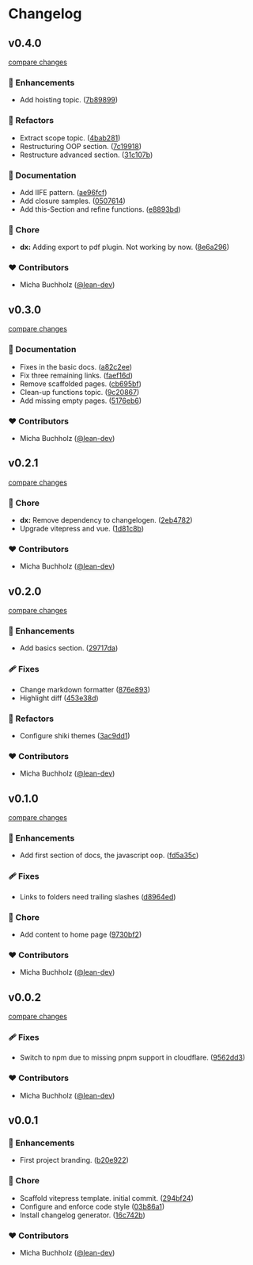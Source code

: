 # Changelog


## v0.4.0

[compare changes](https://github.com/lean-js/docs/compare/v0.3.0...v0.4.0)

### 🚀 Enhancements

- Add hoisting topic. ([7b89899](https://github.com/lean-js/docs/commit/7b89899))

### 💅 Refactors

- Extract scope topic. ([4bab281](https://github.com/lean-js/docs/commit/4bab281))
- Restructuring OOP section. ([7c19918](https://github.com/lean-js/docs/commit/7c19918))
- Restructure advanced section. ([31c107b](https://github.com/lean-js/docs/commit/31c107b))

### 📖 Documentation

- Add IIFE pattern. ([ae96fcf](https://github.com/lean-js/docs/commit/ae96fcf))
- Add closure samples. ([0507614](https://github.com/lean-js/docs/commit/0507614))
- Add this-Section and refine functions. ([e8893bd](https://github.com/lean-js/docs/commit/e8893bd))

### 🏡 Chore

- **dx:** Adding export to pdf plugin. Not working by now. ([8e6a296](https://github.com/lean-js/docs/commit/8e6a296))

### ❤️ Contributors

- Micha Buchholz ([@lean-dev](http://github.com/lean-dev))

## v0.3.0

[compare changes](https://github.com/lean-js/docs/compare/v0.2.1...v0.3.0)

### 📖 Documentation

- Fixes in the basic docs. ([a82c2ee](https://github.com/lean-js/docs/commit/a82c2ee))
- Fix three remaining links. ([faef16d](https://github.com/lean-js/docs/commit/faef16d))
- Remove scaffolded pages. ([cb695bf](https://github.com/lean-js/docs/commit/cb695bf))
- Clean-up functions topic. ([9c20867](https://github.com/lean-js/docs/commit/9c20867))
- Add missing empty pages. ([5176eb6](https://github.com/lean-js/docs/commit/5176eb6))

### ❤️ Contributors

- Micha Buchholz ([@lean-dev](http://github.com/lean-dev))

## v0.2.1

[compare changes](https://github.com/lean-js/docs/compare/v0.2.0...v0.2.1)

### 🏡 Chore

- **dx:** Remove dependency to changelogen. ([2eb4782](https://github.com/lean-js/docs/commit/2eb4782))
- Upgrade vitepress and vue. ([1d81c8b](https://github.com/lean-js/docs/commit/1d81c8b))

### ❤️ Contributors

- Micha Buchholz ([@lean-dev](http://github.com/lean-dev))

## v0.2.0

[compare changes](https://github.com/lean-js/docs/compare/v0.1.0...v0.2.0)


### 🚀 Enhancements

  - Add basics section. ([29717da](https://github.com/lean-js/docs/commit/29717da))

### 🩹 Fixes

  - Change markdown formatter ([876e893](https://github.com/lean-js/docs/commit/876e893))
  - Highlight diff ([453e38d](https://github.com/lean-js/docs/commit/453e38d))

### 💅 Refactors

  - Configure shiki themes ([3ac9dd1](https://github.com/lean-js/docs/commit/3ac9dd1))

### ❤️  Contributors

- Micha Buchholz ([@lean-dev](http://github.com/lean-dev))

## v0.1.0

[compare changes](https://github.com/lean-js/docs/compare/v0.0.2...v0.1.0)


### 🚀 Enhancements

  - Add first section of docs, the javascript oop. ([fd5a35c](https://github.com/lean-js/docs/commit/fd5a35c))

### 🩹 Fixes

  - Links to folders need trailing slashes ([d8964ed](https://github.com/lean-js/docs/commit/d8964ed))

### 🏡 Chore

  - Add content to home page ([9730bf2](https://github.com/lean-js/docs/commit/9730bf2))

### ❤️  Contributors

- Micha Buchholz ([@lean-dev](http://github.com/lean-dev))

## v0.0.2

[compare changes](https://github.com/lean-js/docs/compare/v0.0.1...v0.0.2)


### 🩹 Fixes

  - Switch to npm due to missing pnpm support in cloudflare. ([9562dd3](https://github.com/lean-js/docs/commit/9562dd3))

### ❤️  Contributors

- Micha Buchholz ([@lean-dev](http://github.com/lean-dev))

## v0.0.1


### 🚀 Enhancements

  - First project branding. ([b20e922](https://github.com/lean-js/docs/commit/b20e922))

### 🏡 Chore

  - Scaffold vitepress template. initial commit. ([294bf24](https://github.com/lean-js/docs/commit/294bf24))
  - Configure and enforce code style ([03b86a1](https://github.com/lean-js/docs/commit/03b86a1))
  - Install changelog generator. ([16c742b](https://github.com/lean-js/docs/commit/16c742b))

### ❤️  Contributors

- Micha Buchholz ([@lean-dev](http://github.com/lean-dev))

